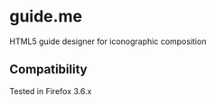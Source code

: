 # guide.me
HTML5 guide designer for iconographic composition

## Compatibility
Tested in Firefox 3.6.x